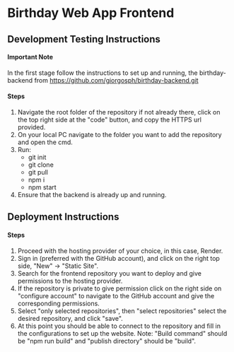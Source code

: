 # Birthday Web App Frontend

## Development Testing Instructions
#### Important Note
In the first stage follow the instructions to set up and running, the birthday-backend from https://github.com/giorgosph/birthday-backend.git

#### Steps
1. Navigate the root folder of the repository if not already there, click on the top right side at the "code" button, and copy the HTTPS url provided.
2. On your local PC navigate to the folder you want to add the repository and open the cmd.
3. Run:
    - git init
    - git clone <url>
    - git pull
    - npm i
    - npm start
4. Ensure that the backend is already up and running.

## Deployment Instructions 
#### Steps
1. Proceed with the hosting provider of your choice, in this case, Render.
2. Sign in (preferred with the GitHub account), and click on the right top side, "New" -> "Static Site".
3. Search for the frontend repository you want to deploy and give permissions to the hosting provider.
4. If the repository is private to give permission click on the right side on "configure account" to navigate to the GitHub account and give the corresponding permissions.
5. Select "only selected repositories", then "select repositories" select the desired repository, and click "save".
6. At this point you should be able to connect to the repository and fill in the configurations to set up the website.
   Note: "Build command" should be "npm run build" and "publish directory" should be "build". 
